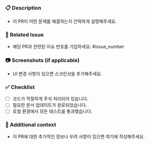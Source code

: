 ### 📋 Description
- 이 PR이 어떤 문제를 해결하는지 간략하게 설명해주세요.

### 🔗 Related Issue
- 해당 PR과 관련된 이슈 번호를 기입하세요: #issue_number

### 📷 Screenshots (if applicable)
- UI 변경 사항이 있으면 스크린샷을 추가해주세요.

### ✅ Checklist
- [ ] 코드가 적절하게 주석 처리되어 있습니다.
- [ ] 필요한 문서 업데이트가 완료되었습니다.
- [ ] 로컬 환경에서 모든 테스트를 통과했습니다.

### 🤔 Additional context
- 이 PR에 대한 추가적인 정보나 우려 사항이 있으면 여기에 작성해주세요.
